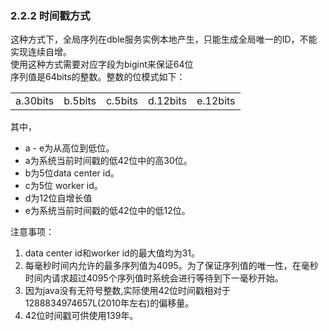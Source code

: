 ### 2.2.2 时间戳方式
这种方式下，全局序列在dble服务实例本地产生，只能生成全局唯一的ID，不能实现连续自增。  
使用这种方式需要对应字段为bigint来保证64位  
序列值是64bits的整数。整数的位模式如下：
<table>
<tbody>
<tr>
<td >a.30bits</td>
<td >b.5bits</td>
<td >c.5bits</td>
<td >d.12bits</td>
<td >e.12bits</td>
</tr></tbody>
</table>



其中，
+ a - e为从高位到低位。
+ a为系统当前时间戳的低42位中的高30位。
+ b为5位data center id。
+ c为5位 worker id。
+ d为12位自增长值
+ e为系统当前时间戳的低42位中的低12位。


注意事项：
1. data center id和worker id的最大值均为31。
2. 每毫秒时间内允许的最多序列值为4095。为了保证序列值的唯一性，在毫秒时间内请求超过4095个序列值时系统会进行等待到下一毫秒开始。
3. 因为java没有无符号整数,实际使用42位时间戳相对于1288834974657L(2010年左右)的偏移量。
4. 42位时间戳可供使用139年。


